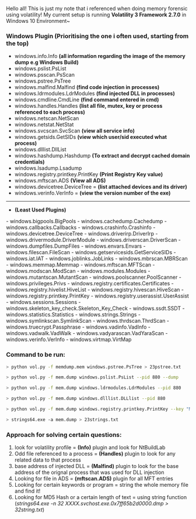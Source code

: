 Hello all! This is just my note that i referenced when doing memory forensic using volatility! My current setup is running **Volatility 3 Framework 2.7.0** in Windows 10 Environment~

### Windows Plugin (Prioritising the one i often used, starting from the top)
- windows.info.Info **(all information regarding the image of the memory dump e.g Windows Build)**
- windows.pslist.PsList
- windows.psscan.PsScan
- windows.pstree.PsTree
- windows.malfind.Malfind **(find code injection in processes)**
- windows.ldrmodules.LdrModules **(find injected DLL in processes)**
- windows.cmdline.CmdLine **(find command entered in cmd)**
- windows.handles.Handles **(list all file, mutex, key or process referenced to each process)**
- windows.netscan.NetScan
- windows.netstat.NetStat 
- windows.svcscan.SvcScan **(view all service info)**
- windows.getsids.GetSIDs **(view which user/sid executed what process)**
- windows.dlllist.DllList 
- windows.hashdump.Hashdump **(To extract and decrypt cached domain credentials)**
- windows.lsadump.Lsadump
- windows.registry.printkey.PrintKey **(Print Registry Key value)**
- windows.mftscan.ADS **(View all ADS)**
- windows.devicetree.DeviceTree = **(list attached devices and its driver)**
- windows.verinfo.VerInfo = **(view the version number of the exe)**

- ------------------------------------------------------------------------
- **(Least Used Plugins)**
<Least Important>
- windows.bigpools.BigPools
- windows.cachedump.Cachedump
- windows.callbacks.Callbacks
- windows.crashinfo.Crashinfo
- windows.devicetree.DeviceTree
- windows.driverirp.DriverIrp
- windows.drivermodule.DriverModule
- windows.driverscan.DriverScan
- windows.dumpfiles.DumpFiles
- windows.envars.Envars
- windows.filescan.FileScan
- windows.getservicesids.GetServiceSIDs
- windows.iat.IAT
- windows.joblinks.JobLinks
- windows.mbrscan.MBRScan
- windows.memmap.Memmap
- windows.mftscan.MFTScan
- windows.modscan.ModScan
- windows.modules.Modules
- windows.mutantscan.MutantScan
- windows.poolscanner.PoolScanner
- windows.privileges.Privs
- windows.registry.certificates.Certificates
- windows.registry.hivelist.HiveList
- windows.registry.hivescan.HiveScan
- windows.registry.printkey.PrintKey
- windows.registry.userassist.UserAssist
- windows.sessions.Sessions
- windows.skeleton_key_check.Skeleton_Key_Check
- windows.ssdt.SSDT
- windows.statistics.Statistics
- windows.strings.Strings
- windows.symlinkscan.SymlinkScan
- windows.thrdscan.ThrdScan
- windows.truecrypt.Passphrase
- windows.vadinfo.VadInfo
- windows.vadwalk.VadWalk
- windows.vadyarascan.VadYaraScan
- windows.verinfo.VerInfo
- windows.virtmap.VirtMap

### Command to be run:
```bash
> python vol.py -f memdump.mem windows.pstree.PsTree > 23pstree.txt
```
```bash
> python vol.py -f mem.dump windows.pslist.PsList --pid 880 --dump
```
```bash
> python vol.py -f mem.dump windows.ldrmodules.LdrModules --pid 880
```
```bash
> python vol.py -f mem.dump windows.dlllist.DLLlist --pid 880
```
```bash
> python vol.py -f mem.dump windows.registry.printkey.PrintKey --key "Microsoft\Windows\NT\CurrentVersion\Run"
```
```bash
> strings64.exe -a mem.dump > 23strings.txt
```

### Approach for solving certain questions:
1) look for volatility profile = **(Info)** plugin and look for NtBuildLab
2) Odd file referenced to a process = **(Handles)** plugin to look for any related data to that process
3) base address of injected DLL = **(Malfind)** plugin to look for the base address of the orignal process that was used for DLL injection
4) Looking for file in ADS = **(mftscan.ADS)** plugin for all MFT entries
5) Looking for certain keywords or program = string the whole memory file and find it!
6) Looking for MD5 Hash or a certain length of text = using string function (*strings64.exe -n 32 XXXX.svchost.exe.0x7ff65b2d0000.dmp > 32string.txt*)

